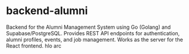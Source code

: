 # backend-alumni
Backend for the Alumni Management System using Go (Golang) and Supabase/PostgreSQL. Provides REST API endpoints for authentication, alumni profiles, events, and job management. Works as the server for the React frontend. hlo arc
